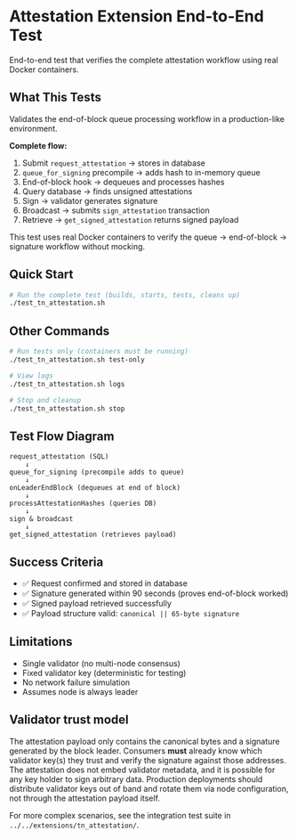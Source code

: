 # Attestation Extension End-to-End Test

End-to-end test that verifies the complete attestation workflow using real Docker containers.

## What This Tests

Validates the end-of-block queue processing workflow in a production-like environment.

**Complete flow:**
1. Submit `request_attestation` → stores in database
2. `queue_for_signing` precompile → adds hash to in-memory queue
3. End-of-block hook → dequeues and processes hashes
4. Query database → finds unsigned attestations
5. Sign → validator generates signature
6. Broadcast → submits `sign_attestation` transaction
7. Retrieve → `get_signed_attestation` returns signed payload

This test uses real Docker containers to verify the queue → end-of-block → signature workflow without mocking.

## Quick Start

```bash
# Run the complete test (builds, starts, tests, cleans up)
./test_tn_attestation.sh
```

## Other Commands

```bash
# Run tests only (containers must be running)
./test_tn_attestation.sh test-only

# View logs
./test_tn_attestation.sh logs

# Stop and cleanup
./test_tn_attestation.sh stop
```

## Test Flow Diagram

```
request_attestation (SQL)
    ↓
queue_for_signing (precompile adds to queue)
    ↓
onLeaderEndBlock (dequeues at end of block)
    ↓
processAttestationHashes (queries DB)
    ↓
sign & broadcast
    ↓
get_signed_attestation (retrieves payload)
```

## Success Criteria

- ✅ Request confirmed and stored in database
- ✅ Signature generated within 90 seconds (proves end-of-block worked)
- ✅ Signed payload retrieved successfully
- ✅ Payload structure valid: `canonical || 65-byte signature`

## Limitations

- Single validator (no multi-node consensus)
- Fixed validator key (deterministic for testing)
- No network failure simulation
- Assumes node is always leader

## Validator trust model

The attestation payload only contains the canonical bytes and a signature generated
by the block leader. Consumers **must** already know which validator key(s) they
trust and verify the signature against those addresses. The attestation does not
embed validator metadata, and it is possible for any key holder to sign arbitrary
data. Production deployments should distribute validator keys out of band and
rotate them via node configuration, not through the attestation payload itself.

For more complex scenarios, see the integration test suite in `../../extensions/tn_attestation/`.
